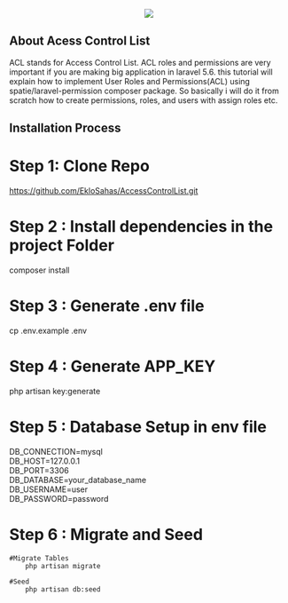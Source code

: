 <p align="center"><img src="https://laravel.com/assets/img/components/logo-laravel.svg"></p>

## About Acess Control List

ACL stands for Access Control List. ACL roles and permissions are very important if you are making big application in laravel 5.6. this tutorial will explain how to implement User Roles and Permissions(ACL) using spatie/laravel-permission composer package. So basically i will do it from scratch how to create permissions, roles, and users with assign roles etc.

## Installation Process

# Step 1: Clone Repo
   
https://github.com/EkloSahas/AccessControlList.git

# Step 2 : Install dependencies in the project Folder
 composer install

# Step 3 : Generate .env file
cp .env.example .env

# Step 4 : Generate APP_KEY
php artisan key:generate

# Step 5 : Database Setup in env file

DB_CONNECTION=mysql<br>
DB_HOST=127.0.0.1<br>
DB_PORT=3306<br>
DB_DATABASE=your_database_name<br>
DB_USERNAME=user<br>
DB_PASSWORD=password

# Step 6 : Migrate and Seed

    #Migrate Tables
        php artisan migrate

    #Seed
        php artisan db:seed
